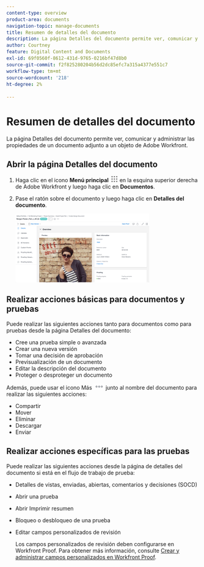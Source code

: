 ```yaml
---
content-type: overview
product-area: documents
navigation-topic: manage-documents
title: Resumen de detalles del documento
description: La página Detalles del documento permite ver, comunicar y administrar las propiedades de un documento adjunto a un objeto de Adobe Workfront.
author: Courtney
feature: Digital Content and Documents
exl-id: 69f0560f-8612-431d-9765-0216bf47d8b0
source-git-commit: f2f825280204b56d2dc85efc7a315a4377e551c7
workflow-type: tm+mt
source-wordcount: '218'
ht-degree: 2%

---
```


# Resumen de detalles del documento

La página Detalles del documento permite ver, comunicar y administrar las propiedades de un documento adjunto a un objeto de Adobe Workfront.

## Abrir la página Detalles del documento

1. Haga clic en el icono **Menú principal** ![](assets/main-menu-icon.png) en la esquina superior derecha de Adobe Workfront y luego haga clic en **Documentos**.

1. Pase el ratón sobre el documento y luego haga clic en **Detalles del documento**.

   ![](assets/document-details-350x179.png)

## Realizar acciones básicas para documentos y pruebas

Puede realizar las siguientes acciones tanto para documentos como para pruebas desde la página Detalles del documento:

* Cree una prueba simple o avanzada
* Crear una nueva versión
* Tomar una decisión de aprobación
* Previsualización de un documento
* Editar la descripción del documento
* Proteger o desproteger un documento

Además, puede usar el icono Más ![](assets/more-icon.png) junto al nombre del documento para realizar las siguientes acciones:

* Compartir
* Mover
* Eliminar
* Descargar
* Enviar

## Realizar acciones específicas para las pruebas

Puede realizar las siguientes acciones desde la página de detalles del documento si está en el flujo de trabajo de prueba:

* Detalles de vistas, enviadas, abiertas, comentarios y decisiones (SOCD)
* Abrir una prueba
* Abrir Imprimir resumen
* Bloqueo o desbloqueo de una prueba
* Editar campos personalizados de revisión

  Los campos personalizados de revisión deben configurarse en Workfront Proof. Para obtener más información, consulte [Crear y administrar campos personalizados en Workfront Proof](../../workfront-proof/wp-acct-admin/account-settings/create-and-manage-custom-fields.md).
